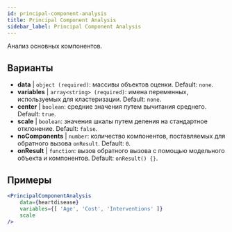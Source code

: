 ```yaml
---
id: principal-component-analysis
title: Principal Component Analysis
sidebar_label: Principal Component Analysis
---
```


Анализ основных компонентов.

## Варианты

* __data__ | `object (required)`: массивы объектов оценки. Default: `none`.
* __variables__ | `array<string> (required)`: имена переменных, используемых для кластеризации. Default: `none`.
* __center__ | `boolean`: средние значения путем вычитания среднего. Default: `true`.
* __scale__ | `boolean`: значения шкалы путем деления на стандартное отклонение. Default: `false`.
* __noComponents__ | `number`: количество компонентов, поставляемых для обратного вызова `onResult`. Default: `0`.
* __onResult__ | `function`: вызов обратного вызова с помощью модельного объекта и компонентов. Default: `onResult() {}`.


## Примеры

```jsx live
<PrincipalComponentAnalysis 
    data={heartdisease} 
    variables={[ 'Age', 'Cost', 'Interventions' ]}
    scale
/>
```

